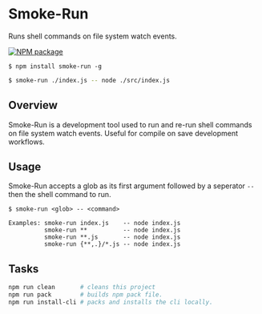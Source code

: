 # Smoke-Run

Runs shell commands on file system watch events.

[![NPM package](https://badge.fury.io/js/smoke-run.svg)](https://www.npmjs.com/package/smoke-run) 

```
$ npm install smoke-run -g
```

```bash
$ smoke-run ./index.js -- node ./src/index.js
```

## Overview

Smoke-Run is a development tool used to run and re-run shell commands on file system watch events. Useful for compile on save development workflows.

## Usage

Smoke-Run accepts a glob as its first argument followed by a seperator `--` then the shell command to run.

```
$ smoke-run <glob> -- <command>

Examples: smoke-run index.js    -- node index.js
          smoke-run **          -- node index.js
          smoke-run **.js       -- node index.js
          smoke-run {**,.}/*.js -- node index.js
```

## Tasks

```bash
npm run clean       # cleans this project
npm run pack        # builds npm pack file.
npm run install-cli # packs and installs the cli locally.
```